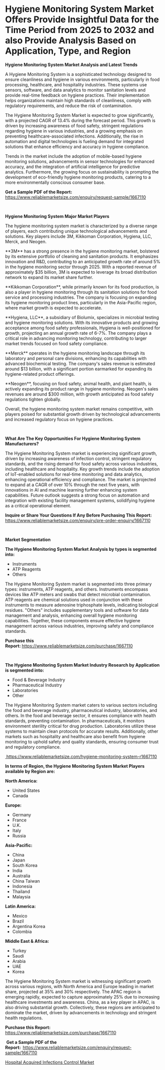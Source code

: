 <p><h1>Hygiene Monitoring System Market Offers Provide Insightful Data for the Time Period from 2025 to 2032 and also Provide Analysis Based on Application, Type, and Region</h1></p><p><strong>Hygiene Monitoring System Market Analysis and Latest Trends</strong></p>
<p><p>A Hygiene Monitoring System is a sophisticated technology designed to ensure cleanliness and hygiene in various environments, particularly in food processing, healthcare, and hospitality industries. These systems use sensors, software, and data analytics to monitor sanitation levels and provide real-time feedback on hygiene practices. Their implementation helps organizations maintain high standards of cleanliness, comply with regulatory requirements, and reduce the risk of contamination.</p><p>The Hygiene Monitoring System Market is expected to grow significantly, with a projected CAGR of 13.4% during the forecast period. This growth is driven by increasing awareness of food safety, stringent regulations regarding hygiene in various industries, and a growing emphasis on preventing healthcare-associated infections. Additionally, the rise in automation and digital technologies is fueling demand for integrated solutions that enhance efficiency and accuracy in hygiene compliance. </p><p>Trends in the market include the adoption of mobile-based hygiene monitoring solutions, advancements in sensor technologies for enhanced accuracy, and the integration of artificial intelligence for predictive analytics. Furthermore, the growing focus on sustainability is prompting the development of eco-friendly hygiene monitoring products, catering to a more environmentally conscious consumer base.</p></p>
<p><strong>Get a Sample PDF of the Report:&nbsp;</strong> <a href="https://www.reliablemarketsize.com/enquiry/request-sample/1667110?utm_campaign=2925&utm_medium=2&utm_source=Github&utm_content=ia&utm_term=06032025&utm_id=hygiene-monitoring-system">https://www.reliablemarketsize.com/enquiry/request-sample/1667110</a></p>
<p>&nbsp;</p>
<p><strong>Hygiene Monitoring System Major Market Players</strong></p>
<p><p>The hygiene monitoring system market is characterized by a diverse range of players, each contributing unique technological advancements and solutions. Key players include 3M, Kikkoman Corporation, Hygiena, LLC, Merck, and Neogen.</p><p>**3M** has a strong presence in the hygiene monitoring market, bolstered by its extensive portfolio of cleaning and sanitation products. It emphasizes innovation and R&D, contributing to an anticipated growth rate of around 5% in the hygiene monitoring sector through 2025. With a reported revenue of approximately $35 billion, 3M is expected to leverage its broad distribution network to expand its market share further.</p><p>**Kikkoman Corporation**, while primarily known for its food production, is also a player in hygiene monitoring through its sanitation solutions for food service and processing industries. The company is focusing on expanding its hygiene monitoring product lines, particularly in the Asia-Pacific region, where market growth is expected to accelerate.</p><p>**Hygiena, LLC**, a subsidiary of Biolumix, specializes in microbial testing and hygiene monitoring solutions. With its innovative products and growing acceptance among food safety professionals, Hygiena is well-positioned for growth, projecting an annual growth rate of 6-7%. The company plays a critical role in advancing monitoring technology, contributing to larger market trends focused on food safety compliance.</p><p>**Merck** operates in the hygiene monitoring landscape through its laboratory and personal care divisions, enhancing its capabilities with advanced biochemical testing. The company's sales revenue is estimated around $13 billion, with a significant portion earmarked for expanding its hygiene-related product offerings.</p><p>**Neogen**, focusing on food safety, animal health, and plant health, is actively expanding its product range in hygiene monitoring. Neogen's sales revenues are around $300 million, with growth anticipated as food safety regulations tighten globally.</p><p>Overall, the hygiene monitoring system market remains competitive, with players poised for substantial growth driven by technological advancements and increased regulatory focus on hygiene practices.</p></p>
<p>&nbsp;</p>
<p><strong>What Are The Key Opportunities For Hygiene Monitoring System Manufacturers?</strong></p>
<p><p>The Hygiene Monitoring System market is experiencing significant growth, driven by increasing awareness of infection control, stringent regulatory standards, and the rising demand for food safety across various industries, including healthcare and hospitality. Key growth trends include the adoption of IoT-enabled solutions for real-time monitoring and data analytics, enhancing operational efficiency and compliance. The market is projected to expand at a CAGR of over 10% through the next five years, with innovations in AI and machine learning further enhancing system capabilities. Future outlook suggests a strong focus on automation and integration with existing facility management systems, solidifying hygiene as a critical operational element.</p></p>
<p><strong>Inquire or Share Your Questions If Any Before Purchasing This Report:</strong> <a href="https://www.reliablemarketsize.com/enquiry/pre-order-enquiry/1667110?utm_campaign=2925&utm_medium=2&utm_source=Github&utm_content=ia&utm_term=06032025&utm_id=hygiene-monitoring-system">https://www.reliablemarketsize.com/enquiry/pre-order-enquiry/1667110</a></p>
<p>&nbsp;</p>
<p><strong>Market Segmentation</strong></p>
<p><strong>The Hygiene Monitoring System Market Analysis by types is segmented into:</strong></p>
<p><ul><li>Instruments</li><li>ATP Reagents</li><li>Others</li></ul></p>
<p><p>The Hygiene Monitoring System market is segmented into three primary types: instruments, ATP reagents, and others. Instruments encompass devices like ATP meters and swabs that detect microbial contamination. ATP reagents are chemical solutions used in conjunction with these instruments to measure adenosine triphosphate levels, indicating biological residues. "Others" includes supplementary tools and software for data management and analysis, enhancing overall hygiene monitoring capabilities. Together, these components ensure effective hygiene management across various industries, improving safety and compliance standards.</p></p>
<p><strong>Purchase this Report:&nbsp;</strong><a href="https://www.reliablemarketsize.com/purchase/1667110?utm_campaign=2925&utm_medium=2&utm_source=Github&utm_content=ia&utm_term=06032025&utm_id=hygiene-monitoring-system">https://www.reliablemarketsize.com/purchase/1667110</a></p>
<p>&nbsp;</p>
<p><strong>The Hygiene Monitoring System Market Industry Research by Application is segmented into:</strong></p>
<p><ul><li>Food & Beverage Industry</li><li>Pharmaceutical Industry</li><li>Laboratories</li><li>Other</li></ul></p>
<p><p>The Hygiene Monitoring System market caters to various sectors including the food and beverage industry, pharmaceutical industry, laboratories, and others. In the food and beverage sector, it ensures compliance with health standards, preventing contamination. In pharmaceuticals, it monitors environment sterility critical for drug production. Laboratories utilize these systems to maintain clean protocols for accurate results. Additionally, other markets such as hospitality and healthcare also benefit from hygiene monitoring to uphold safety and quality standards, ensuring consumer trust and regulatory compliance.</p></p>
<p><a href="https://www.reliablemarketsize.com/hygiene-monitoring-system-r1667110?utm_campaign=2925&utm_medium=2&utm_source=Github&utm_content=ia&utm_term=06032025&utm_id=hygiene-monitoring-system">&nbsp;https://www.reliablemarketsize.com/hygiene-monitoring-system-r1667110</a></p>
<p><strong>In terms of Region, the Hygiene Monitoring System Market Players available by Region are:</strong></p>
<p>
    <p> <strong> North America: </strong>
        <ul>
            <li>United States</li>
            <li>Canada</li>
        </ul>
        </p> 
    <p> <strong> Europe: </strong>
        <ul>
            <li>Germany</li>
            <li>France</li>
            <li>U.K.</li>
            <li>Italy</li>
            <li>Russia</li>
        </ul>
        </p> 
    <p> <strong> Asia-Pacific: </strong>
        <ul>
            <li>China</li>
            <li>Japan</li>
            <li>South Korea</li>
            <li>India</li>
            <li>Australia</li>
            <li>China Taiwan</li>
            <li>Indonesia</li>
            <li>Thailand</li>
            <li>Malaysia</li>
        </ul>
        </p> 
    <p> <strong> Latin America: </strong>
        <ul>
            <li>Mexico</li>
            <li>Brazil</li>
            <li>Argentina Korea</li>
            <li>Colombia</li>
        </ul>
        </p> 
    <p> <strong> Middle East & Africa: </strong>
        <ul>
            <li>Turkey</li>
            <li>Saudi</li>
            <li>Arabia</li>
            <li>UAE</li>
            <li>Korea</li>
        </ul>
    </p>
    </p>
<p><p>The Hygiene Monitoring System market is witnessing significant growth across various regions, with North America and Europe leading in market share, projected at 35% and 30% respectively. The APAC region is emerging rapidly, expected to capture approximately 25% due to increasing healthcare investments and awareness. China, as a key player in APAC, is also driving substantial growth. Collectively, these regions are anticipated to dominate the market, driven by advancements in technology and stringent health regulations.</p></p>
<p><strong>Purchase this Report: </strong><a href="https://www.reliablemarketsize.com/purchase/1667110?utm_campaign=2925&utm_medium=2&utm_source=Github&utm_content=ia&utm_term=06032025&utm_id=hygiene-monitoring-system">https://www.reliablemarketsize.com/purchase/1667110</a></p>
<p>&nbsp;<strong>Get a Sample PDF of the Report:&nbsp;&nbsp;</strong><a href="https://www.reliablemarketsize.com/enquiry/request-sample/1667110?utm_campaign=2925&utm_medium=2&utm_source=Github&utm_content=ia&utm_term=06032025&utm_id=hygiene-monitoring-system">https://www.reliablemarketsize.com/enquiry/request-sample/1667110</a></p>
<p><strong></strong></p>
<p><p><a href="https://github.com/mathastilley812967/Market-Research-Report-List-1/blob/main/hospital-acquired-infections-control-market.md?utm_campaign=2925&utm_medium=2&utm_source=Github&utm_content=ia&utm_term=06032025&utm_id=hygiene-monitoring-system">Hospital Acquired Infections Control Market</a></p></p>